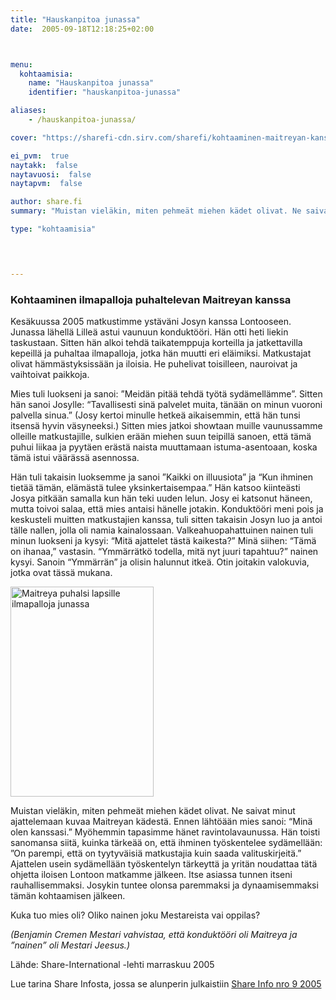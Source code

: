 ```yaml
---
title: "Hauskanpitoa junassa"
date:  2005-09-18T12:18:25+02:00



menu:
  kohtaamisia:
    name: "Hauskanpitoa junassa"
    identifier: "hauskanpitoa-junassa"

aliases:
    - /hauskanpitoa-junassa/

cover: "https://sharefi-cdn.sirv.com/sharefi/kohtaaminen-maitreyan-kanssa-hauskanpitoa-junassa-2013-03.jpg"

ei_pvm:  true
naytakk:  false
naytavuosi:  false
naytapvm:  false

author: share.fi
summary: "Muistan vieläkin, miten pehmeät miehen kädet olivat. Ne saivat minut ajattelemaan kuvaa Maitreyan kädestä. Ennen lähtöään mies sanoi: “Minä olen kanssasi.” Myöhemmin tapasimme hänet ravintolavaunussa. Hän toisti sanomansa siitä, kuinka tärkeää on, että ihminen työskentelee sydämellään"

type: "kohtaamisia"



 
---
```

<h3>Kohtaaminen ilmapalloja puhaltelevan Maitreyan kanssa</h3>

<p>Kesäkuussa 2005 matkustimme ystäväni Josyn kanssa Lontooseen. Junassa lähellä Lilleä astui vaunuun konduktööri. Hän otti heti liekin taskustaan. Sitten hän alkoi tehdä taikatemppuja korteilla ja jatkettavilla kepeillä ja puhaltaa ilmapalloja, jotka hän muutti eri eläimiksi. Matkustajat olivat hämmästyksissään ja iloisia. He puhelivat toisilleen, nauroivat ja vaihtoivat paikkoja.</p>
<p>Mies tuli luokseni ja sanoi: ”Meidän pitää tehdä työtä sydämellämme”. Sitten hän sanoi Josylle: “Tavallisesti sinä palvelet muita, tänään on minun vuoroni palvella sinua.” (Josy kertoi minulle hetkeä aikaisemmin, että hän tunsi itsensä hyvin väsyneeksi.) Sitten mies jatkoi showtaan muille vaunussamme olleille matkustajille, sulkien erään miehen suun teipillä sanoen, että tämä puhui liikaa ja pyytäen erästä naista muuttamaan istuma-asentoaan, koska tämä istui väärässä asennossa.</p>
<p>Hän tuli takaisin luoksemme ja sanoi ”Kaikki on illuusiota” ja “Kun ihminen tietää tämän, elämästä tulee yksinkertaisempaa.” Hän katsoo kiinteästi Josya pitkään samalla kun hän teki uuden lelun. Josy ei katsonut häneen, mutta toivoi salaa, että mies antaisi hänelle jotakin. Konduktööri meni pois ja keskusteli muitten matkustajien kanssa, tuli sitten takaisin Josyn luo ja antoi tälle nallen, jolla oli namia kainalossaan. Valkeahuopahattuinen nainen tuli minun luokseni ja kysyi: “Mitä ajattelet tästä kaikesta?” Minä siihen: “Tämä on ihanaa,” vastasin. “Ymmärrätkö todella, mitä nyt juuri tapahtuu?” nainen kysyi. Sanoin “Ymmärrän” ja olisin halunnut itkeä. Otin joitakin valokuvia, jotka ovat tässä mukana.</p>
<p class="alignright pc55"><img src="https://sharefi-cdn.sirv.com/sharefi/kohtaaminen-maitreyan-kanssa-junan-konduktoori-2013-03.jpg" width="229" height="336" alt="Maitreya puhalsi lapsille ilmapalloja junassa" /></p>
<p>Muistan vieläkin, miten pehmeät miehen kädet olivat. Ne saivat minut ajattelemaan kuvaa Maitreyan kädestä. Ennen lähtöään mies sanoi: “Minä olen kanssasi.” Myöhemmin tapasimme hänet ravintolavaunussa. Hän toisti sanomansa siitä, kuinka tärkeää on, että ihminen työskentelee sydämellään: ”On parempi, että on tyytyväisiä matkustajia kuin saada valituskirjeitä.” Ajattelen usein sydämellään työskentelyn tärkeyttä ja yritän noudattaa tätä ohjetta iloisen Lontoon matkamme jälkeen. Itse asiassa tunnen itseni rauhallisemmaksi. Josykin tuntee olonsa paremmaksi ja dynaamisemmaksi tämän kohtaamisen jälkeen.</p>
<p>Kuka tuo mies oli? Oliko nainen joku Mestareista vai oppilas?</p>
<p><em>(Benjamin Cremen Mestari vahvistaa, että konduktööri oli Maitreya ja ”nainen” oli Mestari Jeesus.)</em></p>
<p>Lähde: Share-International -lehti marraskuu 2005</p>
<p>Lue tarina Share Infosta, jossa se alunperin julkaistiin <a href="https://sharefi-cdn.sirv.com/sharefi/info_2005-9-111105.pdf" target="_blank" class="external" rel="nofollow">Share Info nro 9 2005</a></p>